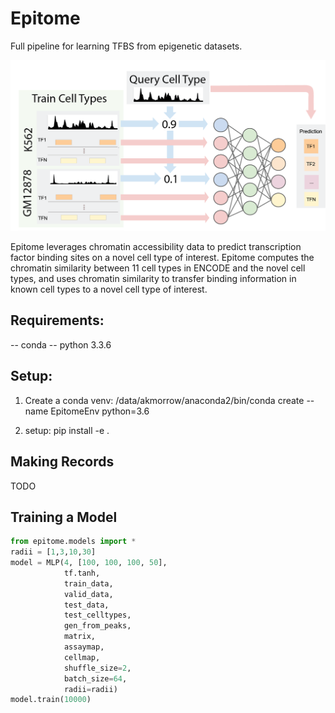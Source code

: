 # Epitome

Full pipeline for learning TFBS from epigenetic datasets.

![Epitome Diagram](figures/epitome_diagram.png)

Epitome leverages chromatin accessibility data to predict transcription factor binding sites on a novel cell type of interest. Epitome computes the chromatin similarity between 11 cell types in ENCODE and the novel cell types, and uses chromatin similarity to transfer binding information in known cell types to a novel cell type of interest. 


## Requirements:
-- conda
-- python 3.3.6

## Setup:
1. Create a conda venv:
/data/akmorrow/anaconda2/bin/conda create --name EpitomeEnv python=3.6

2. setup: pip install -e .

## Making Records
TODO

## Training a Model

```python
from epitome.models import *
radii = [1,3,10,30]
model = MLP(4, [100, 100, 100, 50], 
            tf.tanh, 
            train_data, 
            valid_data, 
            test_data, 
            test_celltypes,
            gen_from_peaks, 
            matrix,
            assaymap,
            cellmap,
            shuffle_size=2, 
            batch_size=64,
            radii=radii)
model.train(10000)
```


